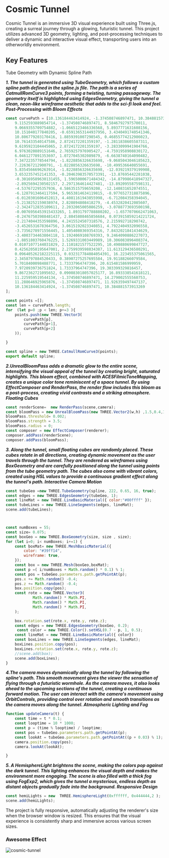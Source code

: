 # Cosmic Tunnel

Cosmic Tunnel is an immersive 3D visual experience built using Three.js, creating a surreal journey through a glowing, futuristic tunnel. This project utilizes advanced 3D geometry, lighting, and post-processing techniques to deliver a dynamic and interactive visual effect, transporting users into an otherworldly environment.

## Key Features

Tube Geometry with Dynamic Spline Path

***1. The tunnel is generated using TubeGeometry, which follows a custom spline path defined in the spline.js file. The path is a series of CatmullRomCurve3 points, forming a twisting, turning passageway.
The geometry itself is highlighted using EdgesGeometry, giving the tunnel a clean, neon-like wireframe aesthetic that adds to the sci-fi look and feel.
Post-Processing with Bloom Effects***
```js
const curvePath = [10.136184463414924, -1.374508746897471, 10.384881573913269,
    9.1152593889854714, -1.374508746897471, 8.5846792797570011,
    9.0669355709754882, -1.0665123466336568, 5.8937771631608156,
    10.151040177840205, -0.65913653144937956, 3.4340491740541346,
    10.806779203170416, 1.8859391007298545, 0.46855774212986023,
    10.761433540147586, 2.8724172201359197, -1.2811838605587311,
    9.6195923104445065, 2.8724172201359197, -3.2833099941904766,
    6.9763020889151646, 2.7659257976905427, -4.7591958908830172,
    6.0461277891353697, 1.0727045302089879, -6.6638740164090482,
    7.3472235778544794, -1.8228856326635698, -9.0685043046185623,
    7.226367212900791, -1.8228856326635698, -10.499536640855691,
    5.8354566696263914, -1.8228856326635698, -12.039219379199908,
    3.6532357452141353, -0.20463983570573391, -13.87695442281038,
    -0.30169589630131455, 1.5965000671484342, -14.879986418947327,
    -2.8925694230502157, 2.2971364614427481, -13.892095587598131,
    -4.537672295357936, 4.5863515759659208, -12.140831652074551,
    -6.1287913464117594, 5.9653814634119815, -8.9776527318875896,
    -6.0120301606452813, 4.4081161943855998, -6.712084358394045,
    -5.2138252159038974, 2.820894808418279, -4.4532820412085607,
    -2.3424712835109611, 2.2032065005086259, -3.0788773693500198,
    -0.0076956453915433265, 1.8931797788880202, -1.6577070662471063,
    -0.24767503988481437, 2.8845808465856684, 0.073915859214221724,
    -2.2174044353598896, 4.2415524507318576, 2.215992718290742,
    -3.4526531678364756, 3.0615192023340851, 4.7922404932096558,
    -3.7356278971556445, 1.4054080369354316, 7.8432021841434629,
    -3.4003734463804118, 1.1924069108769393, 9.2464090886227073,
    -1.8851803760476225, 1.5269331003449989, 10.306083896408374,
    0.01071077144031829, 2.1101821577522295, 10.490880699847727,
    0.42562058195647001, 2.2759939598834387, 11.613129436580291,
    0.096405262182225115, 0.032317784084054391, 16.223455375061565,
    2.3458797884520433, 0.38907275257695584, 19.91188266079584,
    5.7018400098488771, 1.73337964747396, 20.615481586999959,
    7.9720939736751824, 1.73337964747396, 19.303399329816457,
    9.8672362721095652, 0.090083018057025177, 16.893338541618121,
    11.225959519544134, -1.374508746897471, 14.279002555560753,
    11.288646925965876, -1.374508746897471, 11.926359497447137,
    10.136184463414924, -1.374508746897471, 10.384881573913269
];

const points =[];
const len = curvePath.length;
for  (let p=0 ;p < len; p+=3 ){
    points.push(new THREE.Vector3(
        curvePath[p],
        curvePath[p+1],
        curvePath[p+2]
    ));

}

const spline = new THREE.CatmullRomCurve3(points);
export default spline;
```


***2.UnrealBloomPass adds a dramatic glow to the entire scene, intensifying the visual appeal of the tunnel by creating bright, saturated highlights. This bloom effect, combined with ACESFilmicToneMapping, creates a unique color tone reminiscent of a space tunnel.
By using EffectComposer and RenderPass, the render flow includes this bloom as a post-process, creating vivid contrasts and a striking atmosphere.
Floating Cubes***

```js
const renderScene=  new RenderPass(scene,camera);
const bloomPass = new UnrealBloomPass(new THREE.Vector2(w,h) ,1.5,0.4,1 )
bloomPass.threshold= 0.002;
bloomPass.strength = 3.5;
bloomPass.radius = 0;
const composer = new EffectComposer(renderer);
composer.addPass(renderScene);
composer.addPass(bloomPass);
```

***3. Along the tunnel, small floating cubes are randomly placed. These cubes rotate in all directions, creating dynamic movement as the user travels through the tunnel. They are rendered as wireframes using BoxGeometry and are carefully positioned along the tunnel using points from the tube geometry path.
The cubes also come with vibrant colors, created using HSL values to provide a continuous gradient effect along the tunnel's path.
Interactive Camera Motion***

```js
const tubeGeo =new THREE.TubeGeometry(spline, 222, 0.65, 16, true);
const edges = new THREE.EdgesGeometry(tubeGeo, 1);
const lineMat = new THREE.LineBasicMaterial({ color:"#00ffff" });
const tubeLines = new THREE.LineSegments(edges, lineMat);
scene.add(tubeLines);



const numBoxes = 55;
const size= 0.075;
const boxGeo = new THREE.BoxGeometry(size, size , size);
for (let i=0; i< numBoxes; i+=1) {
    const boxMat= new THREE.MeshBasicMaterial({
        color: "#39ff14",
        wireframe: true,
    });
    const box = new THREE.Mesh(boxGeo,boxMat);
    const p =( i/numBoxes + Math.random() * 0.1) % 1;
    const pos = tubeGeo.parameters.path.getPointAt(p);
    pos.x += Math.random() -0.4;
    pos.z += Math.random() -0.4;
    box.position.copy(pos);
    const rote = new THREE.Vector3(
            Math.random() * Math.PI,
            Math.random() * Math.PI,
            Math.random() * Math.PI,
    );

    box.rotation.set(rote.x, rote.y, rote.z);
    const edges = new THREE.EdgesGeometry(boxGeo, 0.2);
     const color = new THREE.Color().setHSL(0.7 - p, 1, 0.5);
    const lineMat = new THREE.LineBasicMaterial({ color})
    const boxLines = new THREE.LineSegments(edges, lineMat);
    boxLines.position.copy(pos);
    boxLines.rotation.set(rote.x, rote.y, rote.z);
    //scene.add(box);
    scene.add(boxLines);
}
```

***4.The camera moves dynamically along the tunnel by following the spline's path. This smooth movement gives the viewer the sensation of flying through a futuristic wormhole. As the camera moves, it also looks ahead to the upcoming sections of the tunnel, creating a continuous forward motion.
The user can interact with the camera's movement using OrbitControls, providing control over rotation and smooth transitions as the camera moves along the tunnel.
Atmospheric Lighting and Fog***

```js
function updateCamera(t) {
    const time = t * 0.1;
    const looptime = 10 * 1000;
    const p = (time % looptime) / looptime;
    const pos = tubeGeo.parameters.path.getPointAt(p);
    const lookAt = tubeGeo.parameters.path.getPointAt((p + 0.03) % 1);
    camera.position.copy(pos);
    camera.lookAt(lookAt);

}
```


***5. A HemisphereLight brightens the scene, making the colors pop against the dark tunnel. This lighting enhances the visual depth and makes the environment more engaging.
The scene is also filled with a thick fog using FogExp2, which gives the tunnel a mysterious, endless depth as distant objects gradually fade into the background.
Responsive Design***

```js
const hemiLights = new  THREE.HemisphereLight(0xffffff, 0x444444,2 );
scene.add(hemiLights);
```

The project is fully responsive, automatically adjusting the renderer's size when the browser window is resized. This ensures that the visual experience is consistently sharp and immersive across various screen sizes.

### Awesome Effect


![cosmic-tunnel](https://github.com/user-attachments/assets/d5978614-feb1-48ac-ad0a-a17c64e410e8)



